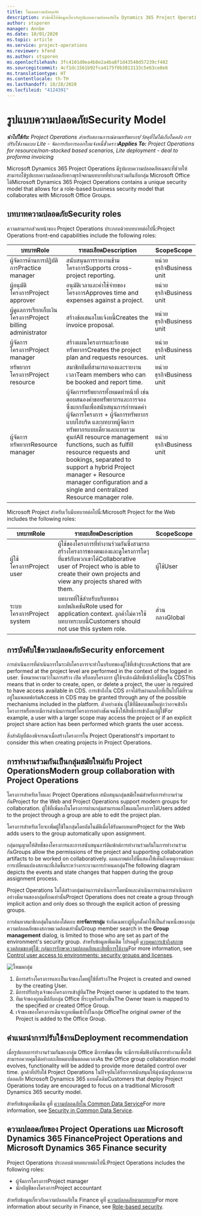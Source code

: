 ```yaml
---
title: โมเดลความปลอดภัย
description: หัวข้อนี้ให้ข้อมูลเกี่ยวกับรูปแบบความปลอดภัยใน Dynamics 365 Project Operations
author: stsporen
manager: Annbe
ms.date: 10/01/2020
ms.topic: article
ms.service: project-operations
ms.reviewer: kfend
ms.author: stsporen
ms.openlocfilehash: 3fc4101d0ea4b8e2a4ba8f1d43540d57239cf402
ms.sourcegitcommit: 4cf1dc1561b92fca4175f0b3813133c5e63ce8e6
ms.translationtype: HT
ms.contentlocale: th-TH
ms.lasthandoff: 10/28/2020
ms.locfileid: "4124391"
---
```

# <a name="security-model"></a><span data-ttu-id="47c62-103">รูปแบบความปลอดภัย</span><span class="sxs-lookup"><span data-stu-id="47c62-103">Security Model</span></span>

<span data-ttu-id="47c62-104">_**นำไปใช้กับ:** Project Operations สำหรับสถานการณ์ตามทรัพยากร/วัสดุที่ไม่ได้เก็บในคลัง การปรับใช้งานแบบ Lite - จัดการกับการออกใบแจ้งหนี้ชั่วคราว_</span><span class="sxs-lookup"><span data-stu-id="47c62-104">_**Applies To:** Project Operations for resource/non-stocked based scenarios, Lite deployment - deal to proforma invoicing_</span></span>

<span data-ttu-id="47c62-105">Microsoft Dynamics 365 Project Operations มีรูปแบบความปลอดภัยเฉพาะที่ช่วยให้สามารถใช้รูปแบบความปลอดภัยทางธุรกิจตามบทบาทที่ทำงานร่วมกันกับกลุ่ม Microsoft Office ได้</span><span class="sxs-lookup"><span data-stu-id="47c62-105">Microsoft Dynamics 365 Project Operations contains a unique security model that allows for a role-based business security model that collaborates with Microsoft Office Groups.</span></span> 


## <a name="security-roles"></a><span data-ttu-id="47c62-106">บทบาทความปลอดภัย</span><span class="sxs-lookup"><span data-stu-id="47c62-106">Security roles</span></span>
<span data-ttu-id="47c62-107">ความสามารถส่วนหน้าของ Project Operations ประกอบด้วยบทบาทต่อไปนี้:</span><span class="sxs-lookup"><span data-stu-id="47c62-107">Project Operations front-end capabilities include the following roles:</span></span>

| <span data-ttu-id="47c62-108">บทบาท</span><span class="sxs-lookup"><span data-stu-id="47c62-108">Role</span></span>                          | <span data-ttu-id="47c62-109">รายละเอียด</span><span class="sxs-lookup"><span data-stu-id="47c62-109">Description</span></span>                                                                                                                                                                 | <span data-ttu-id="47c62-110">Scope</span><span class="sxs-lookup"><span data-stu-id="47c62-110">Scope</span></span> |
|-------------------------------|-----------------------------------------------------------------------------------------------------------------------------------------------------------------------------|------|
| <span data-ttu-id="47c62-111">ผู้จัดการด้านการปฏิบัติการ</span><span class="sxs-lookup"><span data-stu-id="47c62-111">Practice manager</span></span>              | <span data-ttu-id="47c62-112">สนับสนุนการรายงานข้ามโครงการ</span><span class="sxs-lookup"><span data-stu-id="47c62-112">Supports cross-project reporting.</span></span>                                                                                                            | <span data-ttu-id="47c62-113">หน่วยธุรกิจ</span><span class="sxs-lookup"><span data-stu-id="47c62-113">Business unit</span></span>              |
| <span data-ttu-id="47c62-114">ผู้อนุมัติโครงการ</span><span class="sxs-lookup"><span data-stu-id="47c62-114">Project approver</span></span>              | <span data-ttu-id="47c62-115">อนุมัติเวลาและค่าใช้จ่ายของโครงการ</span><span class="sxs-lookup"><span data-stu-id="47c62-115">Approves time and expenses against a project.</span></span>                                                                                                                              | <span data-ttu-id="47c62-116">หน่วยธุรกิจ</span><span class="sxs-lookup"><span data-stu-id="47c62-116">Business unit</span></span> |
| <span data-ttu-id="47c62-117">ผู้ดูแลการเรียกเก็บเงินโครงการ</span><span class="sxs-lookup"><span data-stu-id="47c62-117">Project billing administrator</span></span> | <span data-ttu-id="47c62-118">สร้างข้อเสนอใบแจ้งหนี้</span><span class="sxs-lookup"><span data-stu-id="47c62-118">Creates the invoice proposal.</span></span>                                                                                                                                                 | <span data-ttu-id="47c62-119">หน่วยธุรกิจ</span><span class="sxs-lookup"><span data-stu-id="47c62-119">Business unit</span></span> |
| <span data-ttu-id="47c62-120">ผู้จัดการโครงการ</span><span class="sxs-lookup"><span data-stu-id="47c62-120">Project manager</span></span>               | <span data-ttu-id="47c62-121">สร้างแผนโครงการและร้องขอทรัพยากร</span><span class="sxs-lookup"><span data-stu-id="47c62-121">Creates the project plan and requests resources.</span></span>                                                                                                                              | <span data-ttu-id="47c62-122">หน่วยธุรกิจ</span><span class="sxs-lookup"><span data-stu-id="47c62-122">Business unit</span></span> |
| <span data-ttu-id="47c62-123">ทรัพยากรโครงการ</span><span class="sxs-lookup"><span data-stu-id="47c62-123">Project resource</span></span>              | <span data-ttu-id="47c62-124">สมาชิกทีมที่สามารถจองและรายงานเวลา</span><span class="sxs-lookup"><span data-stu-id="47c62-124">Team members who can be booked and report time.</span></span>                                                                                                          | <span data-ttu-id="47c62-125">หน่วยธุรกิจ</span><span class="sxs-lookup"><span data-stu-id="47c62-125">Business unit</span></span>|
| <span data-ttu-id="47c62-126">ผู้จัดการทรัพยากร</span><span class="sxs-lookup"><span data-stu-id="47c62-126">Resource manager</span></span>              | <span data-ttu-id="47c62-127">ผู้จัดการทรัพยากรทั้งหมดทำหน้าที่ เช่น ตอบสนองคำขอทรัพยากรและการจอง ซึ่งแยกกันเพื่อสนับสนุนการกำหนดค่าผู้จัดการโครงการ + ผู้จัดการทรัพยากรแบบไฮบริด และบทบาทผู้จัดการทรัพยากรแบบเดี่ยวและแบบรวมศูนย์</span><span class="sxs-lookup"><span data-stu-id="47c62-127">All resource management functions, such as fulfill resource requests and bookings, separated to support a hybrid Project manager + Resource manager configuration and a single and centralized Resource manager role.</span></span> | <span data-ttu-id="47c62-128">หน่วยธุรกิจ</span><span class="sxs-lookup"><span data-stu-id="47c62-128">Business unit</span></span> |


<span data-ttu-id="47c62-129">Microsoft Project สำหรับเว็บมีบทบาทต่อไปนี้:</span><span class="sxs-lookup"><span data-stu-id="47c62-129">Microsoft Project for the Web includes the following roles:</span></span>

| <span data-ttu-id="47c62-130">บทบาท</span><span class="sxs-lookup"><span data-stu-id="47c62-130">Role</span></span>           | <span data-ttu-id="47c62-131">รายละเอียด</span><span class="sxs-lookup"><span data-stu-id="47c62-131">Description</span></span>                                                                                                        | <span data-ttu-id="47c62-132">Scope</span><span class="sxs-lookup"><span data-stu-id="47c62-132">Scope</span></span>  |
|----------------|--------------------------------------------------------------------------------------------------------------------|--------|
| <span data-ttu-id="47c62-133">ผู้ใช้โครงการ</span><span class="sxs-lookup"><span data-stu-id="47c62-133">Project user</span></span>   | <span data-ttu-id="47c62-134">ผู้ใช้ของโครงการที่ทำงานร่วมกันซึ่งสามารถสร้างโครงการของตนเองและดูโครงการใดๆ ที่แชร์กับพวกเขาได้</span><span class="sxs-lookup"><span data-stu-id="47c62-134">Collaborative user of Project   who is able to create their own projects and view any projects shared with   them.</span></span> | <span data-ttu-id="47c62-135">ผู้ใช้</span><span class="sxs-lookup"><span data-stu-id="47c62-135">User</span></span>   |
| <span data-ttu-id="47c62-136">ระบบโครงการ</span><span class="sxs-lookup"><span data-stu-id="47c62-136">Project system</span></span> | <span data-ttu-id="47c62-137">บทบาทที่ใช้สำหรับบริบทของแอปพลิเคชัน</span><span class="sxs-lookup"><span data-stu-id="47c62-137">Role used for application   context.</span></span> <span data-ttu-id="47c62-138">ลูกค้าไม่ควรใช้บทบาทระบบนี้</span><span class="sxs-lookup"><span data-stu-id="47c62-138">Customers should not use this system role.</span></span>                                    | <span data-ttu-id="47c62-139">ส่วนกลาง</span><span class="sxs-lookup"><span data-stu-id="47c62-139">Global</span></span> |

## <a name="security-enforcement"></a><span data-ttu-id="47c62-140">การบังคับใช้ความปลอดภัย</span><span class="sxs-lookup"><span data-stu-id="47c62-140">Security enforcement</span></span>
<span data-ttu-id="47c62-141">การดำเนินการที่ดำเนินการในระดับโครงการจะทำในบริบทของผู้ใช้ที่เข้าสู่ระบบ</span><span class="sxs-lookup"><span data-stu-id="47c62-141">Actions that are performed at the project level are performed in the context of the logged in user.</span></span> <span data-ttu-id="47c62-142">ซึ่งหมายความว่าในการสร้าง เปิด หรือลบโครงการ ผู้ใช้จะต้องมีสิทธิ์เข้าถึงที่มีอยู่ใน CDS</span><span class="sxs-lookup"><span data-stu-id="47c62-142">This means that in order to create, open, or delete a project, the user is required to have access available in CDS.</span></span> <span data-ttu-id="47c62-143">การเข้าถึงใน CDS อาจได้รับผ่านกลไกที่เป็นไปได้ที่รวมอยู่ในแพลตฟอร์ม</span><span class="sxs-lookup"><span data-stu-id="47c62-143">Access in CDS may be granted through any of the possible mechanisms included in the platform.</span></span> <span data-ttu-id="47c62-144">ตัวอย่างเช่น ผู้ใช้ที่มีขอบเขตใหญ่กว่าอาจเข้าถึงโครงการหรือหากมีการดำเนินการแชร์โครงการอย่างชัดเจนซึ่งให้สิทธิ์การเข้าถึงแก่ผู้ใช้</span><span class="sxs-lookup"><span data-stu-id="47c62-144">For example, a user with a larger scope may access the project or if an explicit project share action has been performed which grants the user access.</span></span>

<span data-ttu-id="47c62-145">สิ่งสำคัญที่ต้องพิจารณาเมื่อสร้างโครงการใน Project Operations</span><span class="sxs-lookup"><span data-stu-id="47c62-145">It's important to consider this when creating projects in Project Operations.</span></span>

## <a name="modern-group-collaboration-with-project-operations"></a><span data-ttu-id="47c62-146">การทำงานร่วมกันเป็นกลุ่มสมัยใหม่กับ Project Operations</span><span class="sxs-lookup"><span data-stu-id="47c62-146">Modern group collaboration with Project Operations</span></span>
<span data-ttu-id="47c62-147">โครงการสำหรับเว็บและ Project Operations สนับสนุนกลุ่มสมัยใหม่สำหรับการทำงานร่วมกัน</span><span class="sxs-lookup"><span data-stu-id="47c62-147">Project for the Web and Project Operations support modern groups for collaboration.</span></span> <span data-ttu-id="47c62-148">ผู้ใช้ที่เพิ่มลงในโครงการผ่านกลุ่มสามารถแก้ไขแผนโครงการได้</span><span class="sxs-lookup"><span data-stu-id="47c62-148">Users added to the project through a group are able to edit the project plan.</span></span>

<span data-ttu-id="47c62-149">โครงการสำหรับเว็บจะเพิ่มผู้ใช้ในกลุ่มโดยอัตโนมัติเมื่อได้รับมอบหมาย</span><span class="sxs-lookup"><span data-stu-id="47c62-149">Project for the Web adds users to the group automatically upon assignment.</span></span>

<span data-ttu-id="47c62-150">กลุ่มอนุญาตให้สิทธิ์ของโครงการและการสนับสนุนอาร์ติแฟกต์การทำงานร่วมกันในการทำงานร่วมกัน</span><span class="sxs-lookup"><span data-stu-id="47c62-150">Groups allow the permissions of the project and supporting collaboration artifacts to be worked on collaboratively.</span></span> <span data-ttu-id="47c62-151">แผนภาพต่อไปนี้แสดงให้เห็นถึงเหตุการณ์และการเปลี่ยนแปลงสถานะที่เกิดขึ้นระหว่างกระบวนการกำหนดกลุ่ม</span><span class="sxs-lookup"><span data-stu-id="47c62-151">The following diagram depicts the events and state changes that happen during the group assignment process.</span></span>

<span data-ttu-id="47c62-152">Project Operations ไม่ได้สร้างกลุ่มผ่านการดำเนินการโดยนัยและดำเนินการผ่านการดำเนินการอย่างชัดเจนของกลุ่มที่กดเท่านั้น</span><span class="sxs-lookup"><span data-stu-id="47c62-152">Project Operations does not create a group through implicit action and only does so through the explicit action of pressing groups.</span></span>

<span data-ttu-id="47c62-153">การค้นหาสมาชิกกลุ่มในกล่องโต้ตอบ **การจัดการกลุ่ม** จำกัดเฉพาะผู้ที่ถูกตั้งค่าให้เป็นส่วนหนึ่งของกลุ่มความปลอดภัยของสภาพแวดล้อมเท่านั้น</span><span class="sxs-lookup"><span data-stu-id="47c62-153">Group member search in the **Group management** dialog, is limited to those who are set as part of the environment's security group.</span></span> <span data-ttu-id="47c62-154">สำหรับข้อมูลเพิ่มเติม โปรดดูที่ [ควบคุมการเข้าถึงสภาพแวดล้อมของผู้ใช้: กลุ่มการรักษาความปลอดภัยและสิทธิ์การใช้งาน](https://docs.microsoft.com/power-platform/admin/control-user-access)</span><span class="sxs-lookup"><span data-stu-id="47c62-154">For more information, see [Control user access to environments: security groups and licenses](https://docs.microsoft.com/power-platform/admin/control-user-access).</span></span>

![โหมดกลุ่ม](./media/groupsmode.png)

1. <span data-ttu-id="47c62-156">มีการสร้างโครงการและเป็นเจ้าของโดยผู้ใช้ที่สร้าง</span><span class="sxs-lookup"><span data-stu-id="47c62-156">The Project is created and owned by the creating User.</span></span>
2. <span data-ttu-id="47c62-157">มีการปรับปรุงเจ้าของโครงการเข้าสู่ทีม</span><span class="sxs-lookup"><span data-stu-id="47c62-157">The Project owner is updated to the team.</span></span>
3. <span data-ttu-id="47c62-158">ทีมเจ้าของถูกแม็ปกับกลุ่ม Office ที่ระบุหรือสร้างขึ้น</span><span class="sxs-lookup"><span data-stu-id="47c62-158">The Owner team is mapped to the specified or created Office Group.</span></span>
4. <span data-ttu-id="47c62-159">เจ้าของของโครงการเดิมจะถูกเพิ่มเข้าไปในกลุ่ม Office</span><span class="sxs-lookup"><span data-stu-id="47c62-159">The original owner of the Project is added to the Office Group.</span></span>

## <a name="deployment-recommendation"></a><span data-ttu-id="47c62-160">คำแนะนำการปรับใช้งาน</span><span class="sxs-lookup"><span data-stu-id="47c62-160">Deployment recommendation</span></span>
<span data-ttu-id="47c62-161">เมื่อรูปแบบการทำงานร่วมกันของกลุ่ม Office มีการพัฒนาขึ้น จะมีการเพิ่มฟังก์ชันการทำงานเพื่อให้สามารถควบคุมได้อย่างละเอียดมากขึ้นตลอดเวลา</span><span class="sxs-lookup"><span data-stu-id="47c62-161">As the Office group collaboration model evolves, functionality will be added to provide more detailed control over time.</span></span> <span data-ttu-id="47c62-162">ลูกค้าที่ปรับใช้ Project Operations ในปัจจุบันได้รับการสนับสนุนให้มุ่งเน้นรูปแบบความปลอดภัย Microsoft Dynamics 365 แบบดั้งเดิม</span><span class="sxs-lookup"><span data-stu-id="47c62-162">Customers that deploy Project Operations today are encouraged to focus on a traditional Microsoft Dynamics 365 security model.</span></span>

<span data-ttu-id="47c62-163">สำหรับข้อมูลเพิ่มเติม ดูที่ [ความปลอดภัยใน Common Data Service](https://docs.microsoft.com/power-platform/admin/wp-security)</span><span class="sxs-lookup"><span data-stu-id="47c62-163">For more information, see [Security in Common Data Service](https://docs.microsoft.com/power-platform/admin/wp-security).</span></span>

## <a name="project-operations-and-microsoft-dynamics-365-finance-security"></a><span data-ttu-id="47c62-164">ความปลอดภัยของ Project Operations และ Microsoft Dynamics 365 Finance</span><span class="sxs-lookup"><span data-stu-id="47c62-164">Project Operations and Microsoft Dynamics 365 Finance security</span></span>
<span data-ttu-id="47c62-165">Project Operations ประกอบด้วยบทบาทต่อไปนี้:</span><span class="sxs-lookup"><span data-stu-id="47c62-165">Project Operations includes the following roles:</span></span>

- <span data-ttu-id="47c62-166">ผู้จัดการโครงการ</span><span class="sxs-lookup"><span data-stu-id="47c62-166">Project manager</span></span>
- <span data-ttu-id="47c62-167">นักบัญชีของโครงการ</span><span class="sxs-lookup"><span data-stu-id="47c62-167">Project accountant</span></span>

<span data-ttu-id="47c62-168">สำหรับข้อมูลเกี่ยวกับความปลอดภัยใน Finance ดูที่ [ความปลอดภัยตามบทบาท](https://docs.microsoft.com/dynamics365/fin-ops-core/dev-itpro/sysadmin/role-based-security)</span><span class="sxs-lookup"><span data-stu-id="47c62-168">For more information about security in Finance, see [Role-based security](https://docs.microsoft.com/dynamics365/fin-ops-core/dev-itpro/sysadmin/role-based-security).</span></span>


